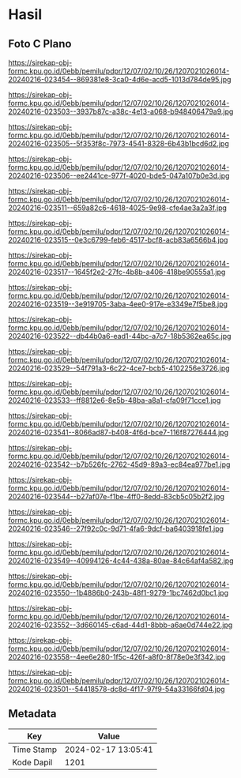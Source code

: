 # Hasil

## Foto C Plano

https://sirekap-obj-formc.kpu.go.id/0ebb/pemilu/pdpr/12/07/02/10/26/1207021026014-20240216-023454--869381e8-3ca0-4d6e-acd5-1013d784de95.jpg

https://sirekap-obj-formc.kpu.go.id/0ebb/pemilu/pdpr/12/07/02/10/26/1207021026014-20240216-023503--3937b87c-a38c-4e13-a068-b948406479a9.jpg

https://sirekap-obj-formc.kpu.go.id/0ebb/pemilu/pdpr/12/07/02/10/26/1207021026014-20240216-023505--5f353f8c-7973-4541-8328-6b43b1bcd6d2.jpg

https://sirekap-obj-formc.kpu.go.id/0ebb/pemilu/pdpr/12/07/02/10/26/1207021026014-20240216-023506--ee2441ce-977f-4020-bde5-047a107b0e3d.jpg

https://sirekap-obj-formc.kpu.go.id/0ebb/pemilu/pdpr/12/07/02/10/26/1207021026014-20240216-023511--659a82c6-4618-4025-9e98-cfe4ae3a2a3f.jpg

https://sirekap-obj-formc.kpu.go.id/0ebb/pemilu/pdpr/12/07/02/10/26/1207021026014-20240216-023515--0e3c6799-feb6-4517-bcf8-acb83a6566b4.jpg

https://sirekap-obj-formc.kpu.go.id/0ebb/pemilu/pdpr/12/07/02/10/26/1207021026014-20240216-023517--1645f2e2-27fc-4b8b-a406-418be90555a1.jpg

https://sirekap-obj-formc.kpu.go.id/0ebb/pemilu/pdpr/12/07/02/10/26/1207021026014-20240216-023519--3e919705-3aba-4ee0-917e-e3349e7f5be8.jpg

https://sirekap-obj-formc.kpu.go.id/0ebb/pemilu/pdpr/12/07/02/10/26/1207021026014-20240216-023522--db44b0a6-ead1-44bc-a7c7-18b5362ea65c.jpg

https://sirekap-obj-formc.kpu.go.id/0ebb/pemilu/pdpr/12/07/02/10/26/1207021026014-20240216-023529--54f791a3-6c22-4ce7-bcb5-4102256e3726.jpg

https://sirekap-obj-formc.kpu.go.id/0ebb/pemilu/pdpr/12/07/02/10/26/1207021026014-20240216-023533--ff8812e6-8e5b-48ba-a8a1-cfa09f71cce1.jpg

https://sirekap-obj-formc.kpu.go.id/0ebb/pemilu/pdpr/12/07/02/10/26/1207021026014-20240216-023541--8066ad87-b408-4f6d-bce7-116f87276444.jpg

https://sirekap-obj-formc.kpu.go.id/0ebb/pemilu/pdpr/12/07/02/10/26/1207021026014-20240216-023542--b7b526fc-2762-45d9-89a3-ec84ea977be1.jpg

https://sirekap-obj-formc.kpu.go.id/0ebb/pemilu/pdpr/12/07/02/10/26/1207021026014-20240216-023544--b27af07e-f1be-4ff0-8edd-83cb5c05b2f2.jpg

https://sirekap-obj-formc.kpu.go.id/0ebb/pemilu/pdpr/12/07/02/10/26/1207021026014-20240216-023546--27f92c0c-9d71-4fa6-9dcf-ba6403918fe1.jpg

https://sirekap-obj-formc.kpu.go.id/0ebb/pemilu/pdpr/12/07/02/10/26/1207021026014-20240216-023549--40994126-4c44-438a-80ae-84c64af4a582.jpg

https://sirekap-obj-formc.kpu.go.id/0ebb/pemilu/pdpr/12/07/02/10/26/1207021026014-20240216-023550--1b4886b0-243b-48f1-9279-1bc7462d0bc1.jpg

https://sirekap-obj-formc.kpu.go.id/0ebb/pemilu/pdpr/12/07/02/10/26/1207021026014-20240216-023552--3d660145-c6ad-44d1-8bbb-a6ae0d744e22.jpg

https://sirekap-obj-formc.kpu.go.id/0ebb/pemilu/pdpr/12/07/02/10/26/1207021026014-20240216-023558--4ee6e280-1f5c-426f-a8f0-8f78e0e3f342.jpg

https://sirekap-obj-formc.kpu.go.id/0ebb/pemilu/pdpr/12/07/02/10/26/1207021026014-20240216-023501--54418578-dc8d-4f17-97f9-54a33166fd04.jpg


## Metadata

| Key        | Value               |
| ---------- | ------------------- |
| Time Stamp | 2024-02-17 13:05:41 |
| Kode Dapil | 1201                |



